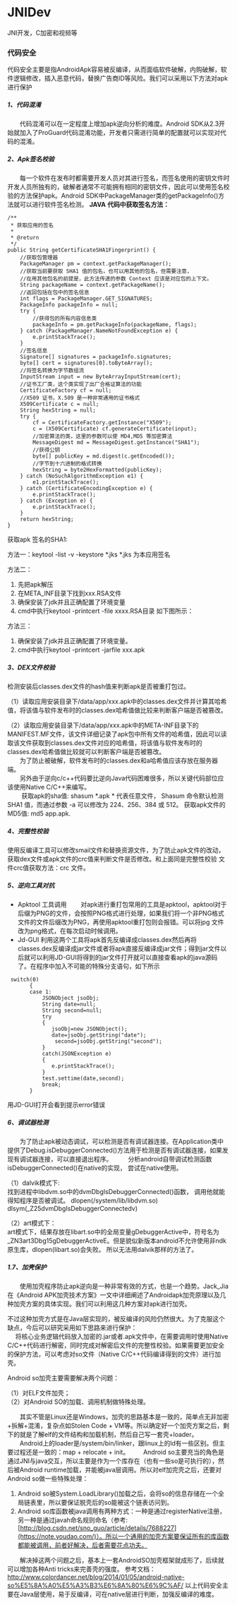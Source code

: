 # JNIDev
JNI开发，C加密和视频等

###  代码安全
代码安全主要是指AndroidApk容易被反编译，从而面临软件破解，内购破解，软件逻辑修改，插入恶意代码，替换广告商ID等风险。我们可以采用以下方法对apk进行保护
##### 1、代码混淆
　　代码混淆可以在一定程度上增加apk逆向分析的难度。Android SDK从2.3开始就加入了ProGuard代码混淆功能，开发者只需进行简单的配置就可以实现对代码的混淆。
##### 2、Apk签名校验
　　每一个软件在发布时都需要开发人员对其进行签名，而签名使用的密钥文件时开发人员所独有的，破解者通常不可能拥有相同的密钥文件，因此可以使用签名校验的方法保护apk。Android SDK中PackageManager类的getPackageInfo()方法就可以进行软件签名检测。
**JAVA**
**代码中获取签名方法：**

```
/**
 * 获取应用的签名
 *
 * @return
 */
public String getCertificateSHA1Fingerprint() {
    //获取包管理器
    PackageManager pm = context.getPackageManager();
    //获取当前要获取 SHA1 值的包名，也可以用其他的包名，但需要注意，
    //在用其他包名的前提是，此方法传递的参数 Context 应该是对应包的上下文。
    String packageName = context.getPackageName();
    //返回包括在包中的签名信息
    int flags = PackageManager.GET_SIGNATURES;
    PackageInfo packageInfo = null;
    try {
        //获得包的所有内容信息类
        packageInfo = pm.getPackageInfo(packageName, flags);
    } catch (PackageManager.NameNotFoundException e) {
        e.printStackTrace();
    }
    //签名信息
    Signature[] signatures = packageInfo.signatures;
    byte[] cert = signatures[0].toByteArray();
    //将签名转换为字节数组流
    InputStream input = new ByteArrayInputStream(cert);
    //证书工厂类，这个类实现了出厂合格证算法的功能
    CertificateFactory cf = null;
    //X509 证书，X.509 是一种非常通用的证书格式
    X509Certificate c = null;
    String hexString = null;
    try {
        cf = CertificateFactory.getInstance("X509");
        c = (X509Certificate) cf.generateCertificate(input);
        //加密算法的类，这里的参数可以使 MD4,MD5 等加密算法
        MessageDigest md = MessageDigest.getInstance("SHA1");
        //获得公钥
        byte[] publicKey = md.digest(c.getEncoded());
        //字节到十六进制的格式转换
        hexString = byte2HexFormatted(publicKey);
    } catch (NoSuchAlgorithmException e1) {
        e1.printStackTrace();
    } catch (CertificateEncodingException e) {
        e.printStackTrace();
    } catch (Exception e) {
        e.printStackTrace();
    }
    return hexString;
}
```
获取apk 签名的SHA1:

方法一：keytool -list -v -keystore *.jks    *.jks 为本应用签名

方法二：
1. 先把apk解压
2. 在META_INF目录下找到xxx.RSA文件
3. 确保安装了jdk并且正确配置了环境变量
4. cmd中执行keytool -printcert -file xxxx.RSA目录
如下图所示：

方法三：
1. 确保安装了jdk并且正确配置了环境变量。  
2. cmd中执行keytool -printcert -jarfile xxx.apk  



##### 3、DEX文件校验  
检测安装后classes.dex文件的hash值来判断apk是否被重打包过。

 （1）读取应用安装目录下/data/app/xxx.apk中的classes.dex文件并计算其哈希值，将该值与软件发布时的classes.dex哈希值做比较来判断客户端是否被篡改。
 
（2）读取应用安装目录下/data/app/xxx.apk中的META-INF目录下的MANIFEST.MF文件，该文件详细记录了apk包中所有文件的哈希值，因此可以读取该文件获取到classes.dex文件对应的哈希值，将该值与软件发布时的classes.dex哈希值做比较就可以判断客户端是否被篡改。  
　　为了防止被破解，软件发布时的classes.dex和a哈希值应该存放在服务器端。  
　　另外由于逆向c/c++代码要比逆向Java代码困难很多，所以关键代码部位应该使用Native C/C++来编写。  
　　
获取apk的sha值: shasum *.apk   * 代表任意文件， Shasum 命令默认检测 SHA1 值，而通过参数 -a 可以修改为 224、256、384 或 512。
获取apk文件的MD5值: md5 app.apk. 

##### 4、完整性校验
使用反编译工具可以修改smail文件和替换资源文件，为了防止apk文件的改动，获取dex文件或apk文件的crc值来判断文件是否修改。和上面同是完整性校验
文件crc值获取方法：crc 文件。
##### 5、逆向工具对抗
* Apktool 工具调用
　　对apk进行重打包常用的工具是apktool，apktool对于后缀为PNG的文件，会按照PNG格式进行处理，如果我们将一个非PNG格式文件的文件后缀改为PNG，再使用apktool重打包则会报错。可以将jpg 文件改为png格式，在每次启动时候调用。
* Jd-GUI
    利用这两个工具将apk首先反编译成classes.dex然后再将classes.dex反编译成jar文件或者将apk直接反编译成jar文件；得到jar文件以后就可以利用JD-GUI将得到的jar文件打开就可以直接查看apk的java源码了。在程序中加入不可能的特殊分支语句，如下所示
```
 switch(0)
       {
       case 1:
           JSONObject jsoObj;
           String date=null;
           String second=null;
           try
           {
              jsoObj=new JSONObject();
              date=jsoObj.getString("date");
               second=jsoObj.getString("second");
           }
           catch(JSONException e)
           {
              e.printStackTrace();
           }
           test.settime(date,second);
           break;
       }
```
用JD-GUI打开会看到提示error错误
##### 6、调试器检测
　　为了防止apk被动态调试，可以检测是否有调试器连接。在Application类中提供了Debug.isDebuggerConnected()方法用于检测是否有调试器连接，如果发现有调试器连接，可以直接退出程序。
　　
分析android自带调试检测函数isDebuggerConnected()在native的实现， 尝试在native使用。

（1）dalvik模式下:  
找到进程中libdvm.so中的dvmDbgIsDebuggerConnected()函数，
调用他就能得知程序是否被调试。
dlopen(/system/lib/libdvm.so)
dlsym(_Z25dvmDbgIsDebuggerConnectedv)

（2）art模式下：  
art模式下，结果存放在libart.so中的全局变量gDebuggerActive中，符号名为_ZN3art3Dbg15gDebuggerActiveE。但是貌似新版本android不允许使用非ndk原生库，dlopen(libart.so)会失败。 所以无法用dalvik那样的方法了。

##### 1.7、加壳保护
　　使用加壳程序防止apk逆向是一种非常有效的方式，也是一个趋势。Jack_Jia在《Android APK加壳技术方案》一文中详细阐述了Androidapk加壳原理以及几种加壳方案的具体实现。我们可以利用这几种方案对apk进行加壳。

不过这种加壳方式是在Java层实现的，被反编译的风险仍然很大。为了克服这个缺点，今后可以研究采用如下思路来进行保护：  
　
将核心业务逻辑代码放入加密的.jar或者.apk文件中，在需要调用时使用Native C/C++代码进行解密，同时完成对解密后文件的完整性校验。如果需要更加安全的保护方法，可以考虑对so文件（Native C/C++代码编译得到的文件）进行加壳。

Android so加壳主要需要解决两个问题：

（1）对ELF文件加壳；  
（2）对Android SO的加载、调用机制做特殊处理。

　　其实不管是Linux还是Windows，加壳的思路基本是一致的，简单点无非加密+拆解+混淆，复杂点如Stolen Code + VM等。所以确定好一个加壳方案之后，剩下的就是了解elf的文件结构和加载机制，然后自己写一套壳+loader。
　　Android上的loader是/system/bin/linker，跟linux上的ld有一些区别。但主要过程还是一致的：map + relocate + init。
　　Android so主要充当的角色是通过JNI与java交互，所以主要是作为一个库存在（也有一些so是可执行的），然后被Android runtime加载，并能被java层调用。所以对elf加完壳之后，还要对Android so做一些特殊处理：
　　
1. Android so被System.LoadLibrary()加载之后，会将so的信息存储在一个全局链表里，所以要保证脱壳后的so能被这个链表访问到。
2. Android so库函数被java调用有两种方式：一种是通过registerNative注册，另一种是通过javah命名规则命名（参考:[http://blog.csdn.net/sno_guo/article/details/7688227](https://note.youdao.com/)）。所以一个通用的加壳方案要保证所有的库函数都能被调用，前者好解决，后者需要花点功夫。

　　解决掉这两个问题之后，基本上一套AndroidSO加壳框架就成形了，后续就可以增加各种Anti tricks来完善壳的强度。
参考文档：http://www.colordancer.net/blog/2014/01/05/android-native-so%E5%8A%A0%E5%A3%B3%E6%8A%80%E6%9C%AF/
以上代码安全主要在Java层使用，易于反编译，可在native层进行判断，加强反编译的难度。
